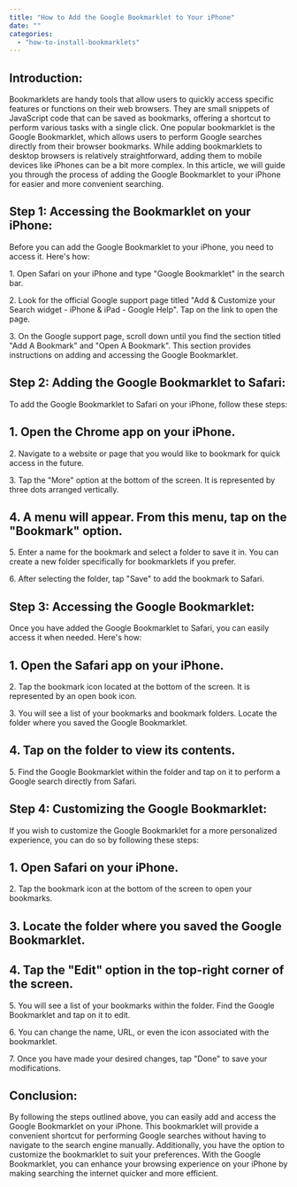 ```yaml
---
title: "How to Add the Google Bookmarklet to Your iPhone"
date: ""
categories: 
  - "how-to-install-bookmarklets"
---
```


## Introduction:

Bookmarklets are handy tools that allow users to quickly access specific features or functions on their web browsers. They are small snippets of JavaScript code that can be saved as bookmarks, offering a shortcut to perform various tasks with a single click. One popular bookmarklet is the Google Bookmarklet, which allows users to perform Google searches directly from their browser bookmarks. While adding bookmarklets to desktop browsers is relatively straightforward, adding them to mobile devices like iPhones can be a bit more complex. In this article, we will guide you through the process of adding the Google Bookmarklet to your iPhone for easier and more convenient searching.

## Step 1: Accessing the Bookmarklet on your iPhone:

Before you can add the Google Bookmarklet to your iPhone, you need to access it. Here's how:

1\. Open Safari on your iPhone and type "Google Bookmarklet" in the search bar.

2\. Look for the official Google support page titled "Add & Customize your Search widget - iPhone & iPad - Google Help". Tap on the link to open the page.

3\. On the Google support page, scroll down until you find the section titled "Add A Bookmark" and "Open A Bookmark". This section provides instructions on adding and accessing the Google Bookmarklet.

## Step 2: Adding the Google Bookmarklet to Safari:

To add the Google Bookmarklet to Safari on your iPhone, follow these steps:

## 1\. Open the Chrome app on your iPhone.

2\. Navigate to a website or page that you would like to bookmark for quick access in the future.

3\. Tap the "More" option at the bottom of the screen. It is represented by three dots arranged vertically.

## 4\. A menu will appear. From this menu, tap on the "Bookmark" option.

5\. Enter a name for the bookmark and select a folder to save it in. You can create a new folder specifically for bookmarklets if you prefer.

6\. After selecting the folder, tap "Save" to add the bookmark to Safari.

## Step 3: Accessing the Google Bookmarklet:

Once you have added the Google Bookmarklet to Safari, you can easily access it when needed. Here's how:

## 1\. Open the Safari app on your iPhone.

2\. Tap the bookmark icon located at the bottom of the screen. It is represented by an open book icon.

3\. You will see a list of your bookmarks and bookmark folders. Locate the folder where you saved the Google Bookmarklet.

## 4\. Tap on the folder to view its contents.

5\. Find the Google Bookmarklet within the folder and tap on it to perform a Google search directly from Safari.

## Step 4: Customizing the Google Bookmarklet:

If you wish to customize the Google Bookmarklet for a more personalized experience, you can do so by following these steps:

## 1\. Open Safari on your iPhone.

2\. Tap the bookmark icon at the bottom of the screen to open your bookmarks.

## 3\. Locate the folder where you saved the Google Bookmarklet.

## 4\. Tap the "Edit" option in the top-right corner of the screen.

5\. You will see a list of your bookmarks within the folder. Find the Google Bookmarklet and tap on it to edit.

6\. You can change the name, URL, or even the icon associated with the bookmarklet.

7\. Once you have made your desired changes, tap "Done" to save your modifications.

## Conclusion:

By following the steps outlined above, you can easily add and access the Google Bookmarklet on your iPhone. This bookmarklet will provide a convenient shortcut for performing Google searches without having to navigate to the search engine manually. Additionally, you have the option to customize the bookmarklet to suit your preferences. With the Google Bookmarklet, you can enhance your browsing experience on your iPhone by making searching the internet quicker and more efficient.
